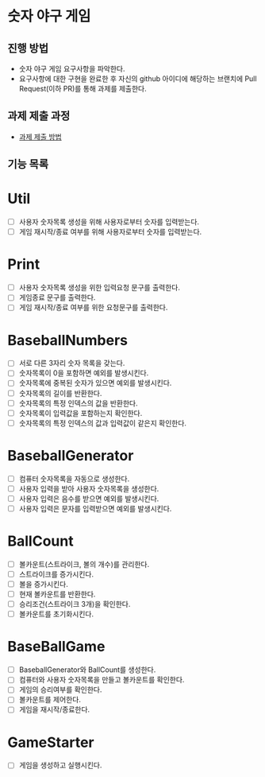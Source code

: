 # 숫자 야구 게임
## 진행 방법
* 숫자 야구 게임 요구사항을 파악한다.
* 요구사항에 대한 구현을 완료한 후 자신의 github 아이디에 해당하는 브랜치에 Pull Request(이하 PR)를 통해 과제를 제출한다.

## 과제 제출 과정
* [과제 제출 방법](https://github.com/next-step/nextstep-docs/tree/master/precourse)

## 기능 목록
# Util
 - [ ] 사용자 숫자목록 생성을 위해 사용자로부터 숫자를 입력받는다.
 - [ ] 게임 재시작/종료 여부를 위해 사용자로부터 숫자를 입력받는다.

# Print
 - [ ] 사용자 숫자목록 생성을 위한 입력요청 문구를 출력한다.
 - [ ] 게임종료 문구를 출력한다.
 - [ ] 게임 재시작/종료 여부를 위한 요청문구를 출력한다.

# BaseballNumbers
 - [ ] 서로 다른 3자리 숫자 목록을 갖는다.
 - [ ] 숫자목록이 0을 포함하면 예외를 발생시킨다.
 - [ ] 숫자목록에 중복된 숫자가 있으면 예외를 발생시킨다.
 - [ ] 숫자목록의 길이를 반환한다.
 - [ ] 숫자목록의 특정 인덱스의 값을 반환한다.
 - [ ] 숫자목록이 입력값을 포함하는지 확인한다.
 - [ ] 숫자목록의 특정 인덱스의 값과 입력값이 같은지 확인한다.

# BaseballGenerator
 - [ ] 컴퓨터 숫자목록을 자동으로 생성한다.
 - [ ] 사용자 입력을 받아 사용자 숫자목록을 생성한다.
 - [ ] 사용자 입력은 음수를 받으면 예외를 발생시킨다.
 - [ ] 사용자 입력은 문자를 입력받으면 예외를 발생시킨다.

# BallCount
 - [ ] 볼카운트(스트라이크, 볼의 개수)를 관리한다.
 - [ ] 스트라이크를 증가시킨다.
 - [ ] 볼을 증가시킨다.
 - [ ] 현재 볼카운트를 반환한다.
 - [ ] 승리조건(스트라이크 3개)을 확인한다.
 - [ ] 볼카운트를 초기화시킨다.

# BaseBallGame
 - [ ] BaseballGenerator와 BallCount를 생성한다.
 - [ ] 컴퓨터와 사용자 숫자목록을 만들고 볼카운트를 확인한다.
 - [ ] 게임의 승리여부를 확인한다.
 - [ ] 볼카운트를 제어한다.
 - [ ] 게임을 재시작/종료한다.

# GameStarter
 - [ ] 게임을 생성하고 실행시킨다.

